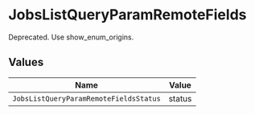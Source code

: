 # JobsListQueryParamRemoteFields

Deprecated. Use show_enum_origins.


## Values

| Name                                   | Value                                  |
| -------------------------------------- | -------------------------------------- |
| `JobsListQueryParamRemoteFieldsStatus` | status                                 |